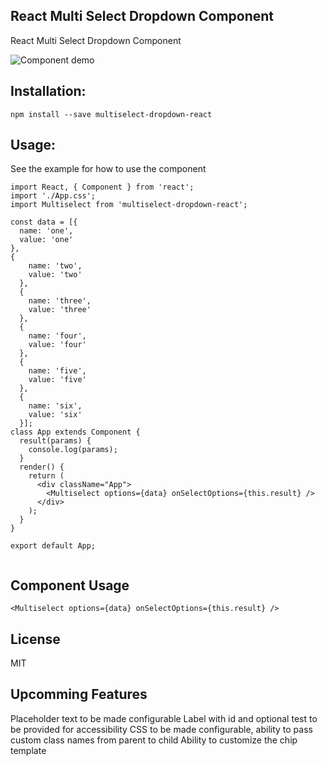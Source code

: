 ## React Multi Select Dropdown Component

React Multi Select Dropdown Component

![Component demo](react-multiselect-dropdown.png)

## Installation:

`npm install --save multiselect-dropdown-react`

## Usage:

See the example for how to use the component

```
import React, { Component } from 'react';
import './App.css';
import Multiselect from 'multiselect-dropdown-react';

const data = [{
  name: 'one',
  value: 'one'
},
{
    name: 'two',
    value: 'two'
  },
  {
    name: 'three',
    value: 'three'
  },
  {
    name: 'four',
    value: 'four'
  },
  {
    name: 'five',
    value: 'five'
  },
  {
    name: 'six',
    value: 'six'
  }];
class App extends Component {
  result(params) {
    console.log(params);
  }
  render() {
    return (
      <div className="App">
        <Multiselect options={data} onSelectOptions={this.result} />
      </div>
    );
  }
}

export default App;


```

## Component Usage

```
<Multiselect options={data} onSelectOptions={this.result} />

```

## License

MIT

## Upcomming Features

Placeholder text to be made configurable
Label with id and optional test to be provided for accessibility
CSS to be made configurable, ability to pass custom class names from parent to child
Ability to customize the chip template